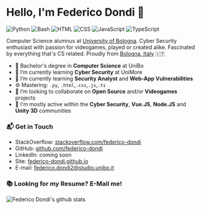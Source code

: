 # Hello, I'm Federico Dondi 👋

![Python](https://img.shields.io/badge/Python-Intermediate-yellow)
![Bash](https://img.shields.io/badge/Bash-Intermediate-black)
![HTML](https://img.shields.io/badge/HTML-Expert-orange)
![CSS](https://img.shields.io/badge/CSS-Expert-blue)
![JavaScript](https://img.shields.io/badge/JavaScript-Expert-yellow)
![TypeScript](https://img.shields.io/badge/TypeScript-Intermediate-lightgrey)

Computer Science alumnus at [University of Bologna](https://www.unibo.it/en). Cyber Security enthusiast with passion for videogames, played or created alike. Fascinated by everything that's CS related. Proudly from [Bologna, Italy](https://g.page/Due-Torri-Bologna?share) 🇮🇹

- 🔭 Bachelor's degree in **Computer Science** at UniBo
- 🌱 I’m currently learning **Cyber Security** at UniMore
- 🌱 I’m currently learning **Security Analyst** and **Web-App Vulnerabilities**
- ⚙️ Mastering: `.py`, `.html`,`.css`,`.js`,`.ts`
- 👯 I’m looking to collaborate on **Open Source** and/or **Videogames** projects
- 💬 I'm mostly active within the **Cyber Security**, **Vue.JS**, **Node.JS** and **Unity 3D** communities

### 📬 Get in Touch

- StackOverflow: [stackoverflow.com/federico-dondi][stackoverflow]
- GitHub: [github.com/federico-dondi][github]
- LinkedIn: coming soon
- Site: [federico-dondi.github.io][site]
- E-mail: federico.dondi2@studio.unibo.it

### 📚 Looking for my Resume? E-Mail me!

![Federico Dondi's github stats](https://github-readme-stats.vercel.app/api?username=federico-dondi&show_icons=true&hide_border=true)

[stackoverflow]: https://stackoverflow.com/users/13278024/federico-dondi
[github]: https://github.com/federico-dondi
[site]: https://federico-dondi.github.io
